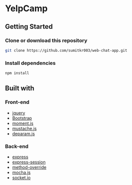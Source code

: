 # YelpCamp


## Getting Started

### Clone or download this repository

```sh
git clone https://github.com/sumitkr003/web-chat-app.git
```

### Install dependencies

```sh
npm install
```

## Built with

### Front-end

* [jquery](http://jquery.com/)
* [Bootstrap](https://getbootstrap.com/docs/3.3/)
* [moment.js](https://momentjs.com/docs/)
* [mustache.js](https://github.com/janl/mustache.js/)
* [deparam.js](https://gist.github.com/emilisto/3168811)

### Back-end

* [express](https://expressjs.com/)
* [express-session](https://github.com/expressjs/session#express-session)
* [method-override](https://github.com/expressjs/method-override#method-override)
* [mocha.js](https://mochajs.org/)
* [socket.io](https://socket.io/docs/)
